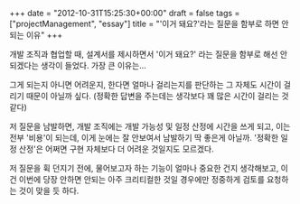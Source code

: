 +++
date = "2012-10-31T15:25:30+00:00"
draft = false
tags = ["projectManagement", "essay"]
title = "'이거 돼요?'라는 질문을 함부로 하면 안되는 이유"
+++
<p>개발 조직과 협업할 때, 설계서를 제시하면서 '이거 돼요?' 라는 질문을 함부로 해선 안되겠다는 생각이 들었다. 가장 큰 이유는...</p>&#13;
<p>그게 되는지 아니면 어려운지, 한다면 얼마나 걸리는지를 판단하는 그 자체도 시간이 걸리기 때문이 아닐까 싶다. (정확한 답변을 주는데는 생각보다 꽤 많은 시간이 걸리는 것 같다)</p>&#13;
<p>저 질문을 남발하면, 개발 조직에는 개발 가능성 및 일정 산정에 시간을 쓰게 되고, 이는 전부 '비용'이 되는데, 이게 눈에는 잘 안보여서 남발하기 딱 좋은게 아닐까. '정확한 일정 산정'은 어쩌면 구현 자체보다 더 어려운 것일지도 모르겠다.</p>&#13;
<p>저 질문을 휙 던지기 전에, 물어보고자 하는 기능이 얼마나 중요한 건지 생각해보고, 이건 이번에 당장 안하면 안되는 아주 크리티컬한 것일 경우에만 정중하게 검토를 요청하는 것이 맞을 듯 하다.</p> 